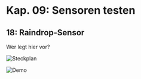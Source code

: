 # Kap. 09: Sensoren testen
## 18: Raindrop-Sensor

Wer legt hier vor?

![Steckplan](Steckplan.png)

![Demo](Demo.gif)